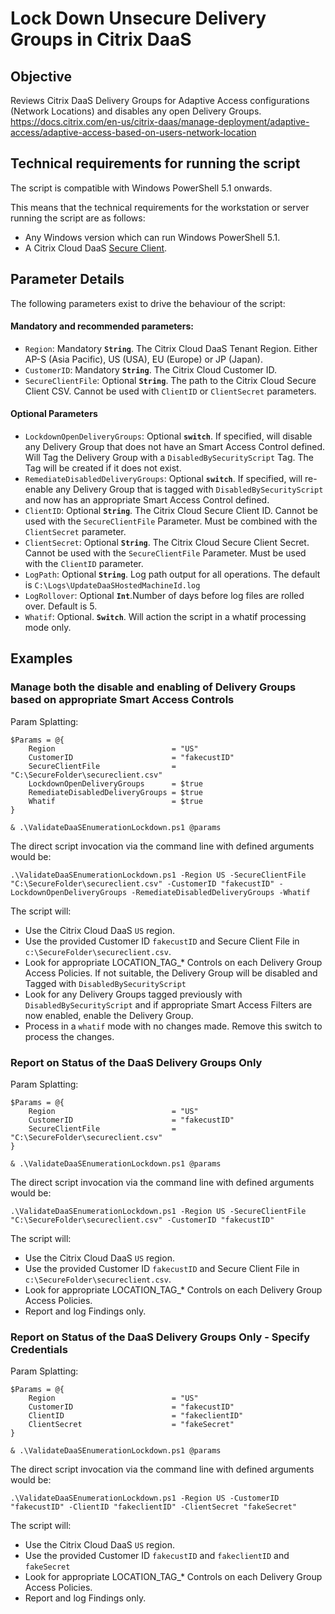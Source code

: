 # Lock Down Unsecure Delivery Groups in Citrix DaaS

## Objective

Reviews Citrix DaaS Delivery Groups for Adaptive Access configurations (Network Locations) and disables any open Delivery Groups. https://docs.citrix.com/en-us/citrix-daas/manage-deployment/adaptive-access/adaptive-access-based-on-users-network-location

## Technical requirements for running the script

The script is compatible with Windows PowerShell 5.1 onwards.

This means that the technical requirements for the workstation or server running the script are as follows:

- Any Windows version which can run Windows PowerShell 5.1.
- A Citrix Cloud DaaS [Secure Client](https://docs.citrix.com/en-us/citrix-cloud/sdk-api.html#secure-clients).

## Parameter Details

The following parameters exist to drive the behaviour of the script:

#### Mandatory and recommended parameters:

- `Region`: Mandatory **`String`**. The Citrix Cloud DaaS Tenant Region. Either AP-S (Asia Pacific), US (USA), EU (Europe) or JP (Japan).
- `CustomerID`: Mandatory **`String`**. The Citrix Cloud Customer ID.
- `SecureClientFile`: Optional **`String`**. The path to the Citrix Cloud Secure Client CSV. Cannot be used with `ClientID` or `ClientSecret` parameters.

#### Optional Parameters

- `LockdownOpenDeliveryGroups`: Optional **`switch`**. If specified, will disable any Delivery Group that does not have an Smart Access Control defined. Will Tag the Delivery Group with a `DisabledBySecurityScript` Tag. The Tag will be created if it does not exist.
- `RemediateDisabledDeliveryGroups`: Optional **`switch`**. If specified, will re-enable any Delivery Group that is tagged with `DisabledBySecurityScript` and now has an appropriate Smart Access Control defined.
- `ClientID`: Optional **`String`**. The Citrix Cloud Secure Client ID. Cannot be used with the `SecureClientFile` Parameter. Must be combined with the `ClientSecret` parameter.
- `ClientSecret`: Optional **`String`**. The Citrix Cloud Secure Client Secret. Cannot be used with the `SecureClientFile` Parameter. Must be used with the `ClientID` parameter.
- `LogPath`: Optional **`String`**. Log path output for all operations. The default is `C:\Logs\UpdateDaaSHostedMachineId.log`
- `LogRollover`: Optional **`Int`**.Number of days before log files are rolled over. Default is 5.
- `Whatif`: Optional. **`Switch`**. Will action the script in a whatif processing mode only.

## Examples

### Manage both the disable and enabling of Delivery Groups based on appropriate Smart Access Controls

Param Splatting:

```
$Params = @{
    Region                          = "US"
    CustomerID                      = "fakecustID"
    SecureClientFile                = "C:\SecureFolder\secureclient.csv"
    LockdownOpenDeliveryGroups      = $true
    RemediateDisabledDeliveryGroups = $true
    Whatif                          = $true
}

& .\ValidateDaaSEnumerationLockdown.ps1 @params
```

The direct script invocation via the command line with defined arguments would be:

```
.\ValidateDaaSEnumerationLockdown.ps1 -Region US -SecureClientFile "C:\SecureFolder\secureclient.csv" -CustomerID "fakecustID" -LockdownOpenDeliveryGroups -RemediateDisabledDeliveryGroups -Whatif
```

The script will:

- Use the Citrix Cloud DaaS `US` region.
- Use the provided Customer ID `fakecustID` and Secure Client File in `c:\SecureFolder\secureclient.csv`.
- Look for appropriate LOCATION_TAG_* Controls on each Delivery Group Access Policies. If not suitable, the Delivery Group will be disabled and Tagged with `DisabledBySecurityScript`
- Look for any Delivery Groups tagged previously with `DisabledBySecurityScript` and if appropriate Smart Access Filters are now enabled, enable the Delivery Group.
- Process in a `whatif` mode with no changes made. Remove this switch to process the changes.

### Report on Status of the DaaS Delivery Groups Only

Param Splatting:

```
$Params = @{
    Region                          = "US"
    CustomerID                      = "fakecustID"
    SecureClientFile                = "C:\SecureFolder\secureclient.csv"
}

& .\ValidateDaaSEnumerationLockdown.ps1 @params
```

The direct script invocation via the command line with defined arguments would be:

```
.\ValidateDaaSEnumerationLockdown.ps1 -Region US -SecureClientFile "C:\SecureFolder\secureclient.csv" -CustomerID "fakecustID"
```

The script will:

- Use the Citrix Cloud DaaS `US` region.
- Use the provided Customer ID `fakecustID` and Secure Client File in `c:\SecureFolder\secureclient.csv`.
- Look for appropriate LOCATION_TAG_* Controls on each Delivery Group Access Policies.
- Report and log Findings only.

### Report on Status of the DaaS Delivery Groups Only - Specify Credentials

Param Splatting:

```
$Params = @{
    Region                          = "US"
    CustomerID                      = "fakecustID"
    ClientID                        = "fakeclientID"
    ClientSecret                    = "fakeSecret"
}

& .\ValidateDaaSEnumerationLockdown.ps1 @params
```

The direct script invocation via the command line with defined arguments would be:

```
.\ValidateDaaSEnumerationLockdown.ps1 -Region US -CustomerID "fakecustID" -ClientID "fakeclientID" -ClientSecret "fakeSecret"
```

The script will:

- Use the Citrix Cloud DaaS `US` region.
- Use the provided Customer ID `fakecustID` and `fakeclientID` and `fakeSecret`
- Look for appropriate LOCATION_TAG_* Controls on each Delivery Group Access Policies.
- Report and log Findings only.

